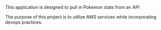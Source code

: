 This application is designed to pull in Pokemon stats from an API

The purpose of this project is to utilize AWS services while incorporating devops practices.
